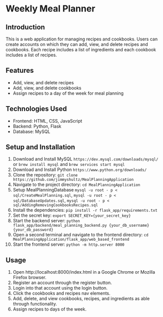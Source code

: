 # Weekly Meal Planner

## Introduction

This is a web application for managing recipes and cookbooks. Users can create accounts on which they can add, view, and delete recipes and cookbooks. Each recipe includes a list of ingredients and each cookbook includes a list of recipes.

## Features

- Add, view, and delete recipes
- Add, view, and delete cookbooks
- Assign recipes to a day of the week for meal planning

## Technologies Used

- Frontend: HTML, CSS, JavaScript
- Backend: Python, Flask
- Database: MySQL

## Setup and Installation

1. Download and Install MySQL `https://dev.mysql.com/downloads/mysql/` or `brew install mysql` and `brew services start mysql`
2. Download and Install Python `https://www.python.org/downloads/`
3. Clone the repository: `git clone https://github.com/jimmyshultz/MealPlanningApplication`
4. Navigate to the project directory: `cd MealPlanningApplication`
5. Setup MealPlanningDatabase `mysql -u root - p < sql/CreateMealPlanning.sql`, `mysql -u root - p < sql/DatabaseUpdates.sql`, `mysql -u root - p < sql/AddingRemovingCookbooksRecipes.sql`
6. Install the dependencies: `pip install -r flask_app/requirements.txt`
7. Set the secret key: `export SECRET_KEY={your_secret_key}`
8. Start the backend server: `python flask_app/backend/meal_planning_backend.py {your_db_username} {your_db_password}`
9. Open a second terminal and navigate to the frontend directory: `cd MealPlanningApplication/flask_app/web_based_frontend`
10. Start the frontend server: `python -m http.server 8000`

## Usage

1. Open http://localhost:8000/index.html in a Google Chrome or Mozilla Firefox browser.
2. Register an account through the register button.
3. Login into that account using the login button.
4. Click the cookbooks and recipes nav elements.
5. Add, delete, and view cookbooks, recipes, and ingredients as able through functionality.
6. Assign recipes to days of the week.